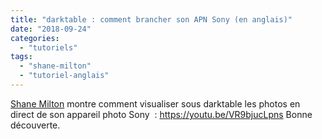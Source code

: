 ```yaml
---
title: "darktable : comment brancher son APN Sony (en anglais)"
date: "2018-09-24"
categories: 
  - "tutoriels"
tags: 
  - "shane-milton"
  - "tutoriel-anglais"
---
```


[Shane Milton](https://www.youtube.com/channel/UC9Xdl6CglNwxCZqvwKuE9TA) montre comment visualiser sous darktable les photos en direct de son appareil photo Sony  : https://youtu.be/VR9bjucLpns Bonne découverte.
